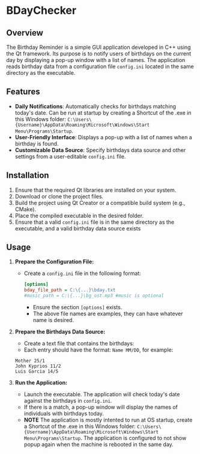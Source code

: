 # BDayChecker

## Overview
The Birthday Reminder is a simple GUI application developed in C++ using the Qt framework. Its purpose is to notify users of birthdays on the current day by displaying a pop-up window with a list of names. 
The application reads birthday data from a configuration file `config.ini` located in the same directory as the executable.

## Features
- **Daily Notifications**: Automatically checks for birthdays matching today's date. Can be run at startup by creating a Shortcut of the .exe in this Windows folder: `C:\Users\{Username}\AppData\Roaming\Microsoft\Windows\Start Menu\Programs\Startup`.
- **User-Friendly Interface**: Displays a pop-up with a list of names when a birthday is found.
- **Customizable Data Source**: Specify birthdays data source and other settings from a user-editable `config.ini` file.

## Installation
1. Ensure that the required Qt libraries are installed on your system.
2. Download or clone the project files.
3. Build the project using Qt Creator or a compatible build system (e.g., CMake).
4. Place the compiled executable in the desired folder.
5. Ensure that a valid `config.ini` file is in the same directory as the executable, and a valid birthday data source exists

## Usage
1. **Prepare the Configuration File:**
   - Create a `config.ini` file in the following format:
     
     ```ini
     [options]
     bday_file_path = C:\{...}\bday.txt
     #music_path = C:\{...}\bg_ost.mp3 #music is optional
     ````
     - Ensure the section `[options]` exists.
     - The above file names are examples, they can have whatever name is desired.

2. **Prepare the Birthdays Data Source:**
   - Create a text file that contains the birthdays:
   - Each entry should have the format: `Name MM/DD`, for example:
     
   ```
   Mother 25/1
   John Kyprios 11/2
   Luis Garcia 14/5
   ````
   
3. **Run the Application:**
   - Launch the executable. The application will check today's date against the birthdays in `config.ini`.
   - If there is a match, a pop-up window will display the names of individuals with birthdays today.
   - **NOTE** The application is mostly intented to run at OS startup, create a Shortcut of the .exe in this Windows folder: `C:\Users\{Username}\AppData\Roaming\Microsoft\Windows\Start Menu\Programs\Startup`. The application is configured to not show popup again when the machine is rebooted in the same day.
